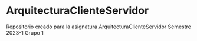 # ArquitecturaClienteServidor
Repositorio creado para la asignatura ArquitecturaClienteServidor
Semestre 2023-1
Grupo 1
